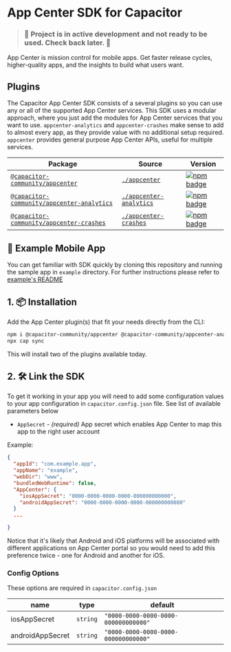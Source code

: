 # App Center SDK for Capacitor

> ### :rotating_light: Project is in active development and not ready to be used. Check back later. :rotating_light:

App Center is mission control for mobile apps. Get faster release cycles, higher-quality apps, and the insights to build what users want.

## Plugins

The Capacitor App Center SDK consists of a several plugins so you can use any or all of the supported App Center services. This SDK uses a modular approach, where you just add the modules for App Center services that you want to use. `appcenter-analytics` and `appcenter-crashes` make sense to add to almost every app, as they provide value with no additional setup required. `appcenter` provides general purpose App Center APIs, useful for multiple services.

| Package | Source | Version |
| --- | --- | --- |
| [`@capacitor-community/appcenter`](https://capacitorjs.com/docs/v3/apis/action-sheet) | [`./appcenter`](./appcenter) | [![npm badge](https://img.shields.io/npm/v/@capacitor-community/appcenter?style=flat-square)](https://www.npmjs.com/package/@capacitor-community/appcenter)
| [`@capacitor-community/appcenter-analytics`](https://capacitorjs.com/docs/v3/apis/appcenter-analytics) | [`./appcenter-analytics`](./appcenter-analytics) | [![npm badge](https://img.shields.io/npm/v/@capacitor-community/appcenter-analytics?style=flat-square)](https://www.npmjs.com/package/@capacitor-community/appcenter-analytics)
| [`@capacitor-community/appcenter-crashes`](https://capacitorjs.com/docs/v3/apis/appcenter-crashes) | [`./appcenter-crashes`](./appcenter-crashes) | [![npm badge](https://img.shields.io/npm/v/@capacitor-community/appcenter-crashes?style=flat-square)](https://www.npmjs.com/package/@capacitor-community/appcenter-crashes)

## 📱 Example Mobile App

You can get familiar with SDK quickly by cloning this repository and running the sample app in `example` directory. For further instructions please refer to [example's README](example/README.md)

## 1. 📦 Installation

Add the App Center plugin(s) that fit your needs directly from the CLI:

```bash
npm i @capacitor-community/appcenter @capacitor-community/appcenter-analytics
npx cap sync
```

This will install two of the plugins available today.

## 2. 🛠 Link the SDK

To get it working in your app you will need to add some configuration values to your app configuration in `capacitor.config.json` file. See list of available parameters below

- `AppSecret` - _(required)_ App secret which enables App Center to map this app to the right user account

Example:

```json
{
  "appId": "com.example.app",
  "appName": "example",
  "webDir": "www",
  "bundledWebRuntime": false,
  "AppCenter": {
    "iosAppSecret": "0000-0000-0000-0000-000000000000",
    "androidAppSecret": "0000-0000-0000-0000-000000000000"
  }
  ...

}
```

Notice that it's likely that Android and iOS platforms will be associated with different applications on App Center portal so you would need to add this preference twice - one for Android and another for iOS.

### Config Options

These options are required in `capacitor.config.json`

| name                  | type              | default                              |
| ---------------------- | ----------------- | ------------------------------------ |
| iosAppSecret           | `string`          | `"0000-0000-0000-0000-000000000000"` |
| androidAppSecret       | `string`          | `"0000-0000-0000-0000-000000000000"` |